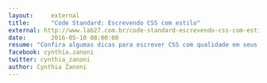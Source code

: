 ```yaml
---
layout:     external
title:      "Code Standard: Escrevendo CSS com estilo"
external: http://www.lab27.com.br/code-standard-escrevendo-css-com-estilo/
date:       2016-05-10 08:00:00
resume: "Confira algumas dicas para escrever CSS com qualidade em seus projetos front-end, utilizando code standards como OOCSS, SMACSS e BEM."
facebook: cynthia.zanoni
twitter: cynthia_zanoni
author: Cynthia Zanoni
---
```

